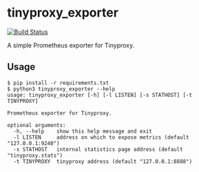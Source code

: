 # tinyproxy_exporter
[![Build Status](https://travis-ci.com/igzivkov/tinyproxy_exporter.svg?branch=master)](https://travis-ci.com/igzivkov/tinyproxy_exporter)

A simple Prometheus exporter for Tinyproxy.

## Usage

```
$ pip install -r requirements.txt
$ python3 tinyproxy_exporter --help
usage: tinyproxy_exporter [-h] [-l LISTEN] [-s STATHOST] [-t TINYPROXY]

Prometheus exporter for Tinyproxy.

optional arguments:
  -h, --help    show this help message and exit
  -l LISTEN     address on which to expose metrics (default "127.0.0.1:9240")
  -s STATHOST   internal statistics page address (default "tinyproxy.stats")
  -t TINYPROXY  tinyproxy address (default "127.0.0.1:8888")
```
